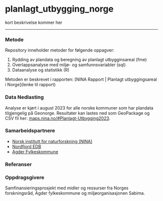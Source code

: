 planlagt_utbygging_norge
==============================

kort beskrivelse kommer her

-------
### Metode

Repository inneholder metoder for følgende oppagver:

1. Rydding av plandata og beregning av planlagt utbygginsareal (fme)
2. Overlappsanalyse med miljø- og samfunnsvariabler (sql)
3. Dataanalyse og statistikk (R)

Metoden er beskrevet i rapporten: [NINA Rapport | Planlagt utbyggingsareal i Norge](lenke til rapport)

### Data Nedlasting

Analyse er kjørt i august 2023 for alle norske kommuner som har plandata tilgjengelig på Geonorge.
Resultater kan lastes ned som GeoPackage og CSV fil her: [maps.nina.no/#Planlagt-Utbygging2023](https://maps.nina.no/#Planlagt-Utbygging2023).

### Samarbeidspartnere

* [Norsk institutt for naturforskning (NINA)](https://www.nina.no/)
* [Nordfjord EDB](https://nfedb.no/)
* [Agder Fylkeskommune](https://www.agderfk.no/)

### Referanser

### Oppdragsgivere

Samfinansieringsprosjekt med midler og ressurser fra Norges forskningsråd, Agder fylkeskommune og miljøorganisasjonen Sabima. 


